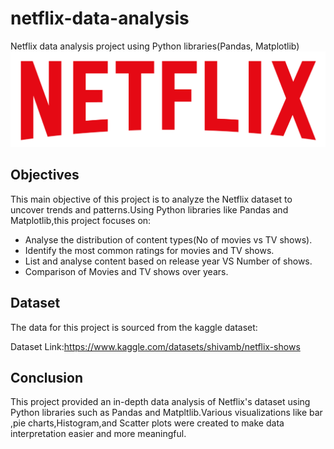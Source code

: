  # netflix-data-analysis
Netflix data analysis project  using Python libraries(Pandas, Matplotlib)
![Netflix_Logo](https://github.com/prachisharma52833-art/netflix-data-analysis/blob/main/logo.png)

## Objectives
This main objective of this project is to analyze the Netflix dataset to uncover trends and patterns.Using Python libraries like Pandas and Matplotlib,this project focuses on:
* Analyse the distribution of content types(No of movies vs TV shows). 
* Identify the most common ratings for movies and TV shows.
* List and analyse content based on release year  VS Number of shows.
* Comparison of Movies and TV shows over years.

## Dataset
The data for this project is sourced from the kaggle dataset:

Dataset Link:https://www.kaggle.com/datasets/shivamb/netflix-shows

## Conclusion
This project provided an in-depth data analysis of Netflix's dataset using Python libraries such as Pandas and Matpltlib.Various visualizations like bar ,pie charts,Histogram,and Scatter plots were created to make data interpretation easier and more meaningful.
